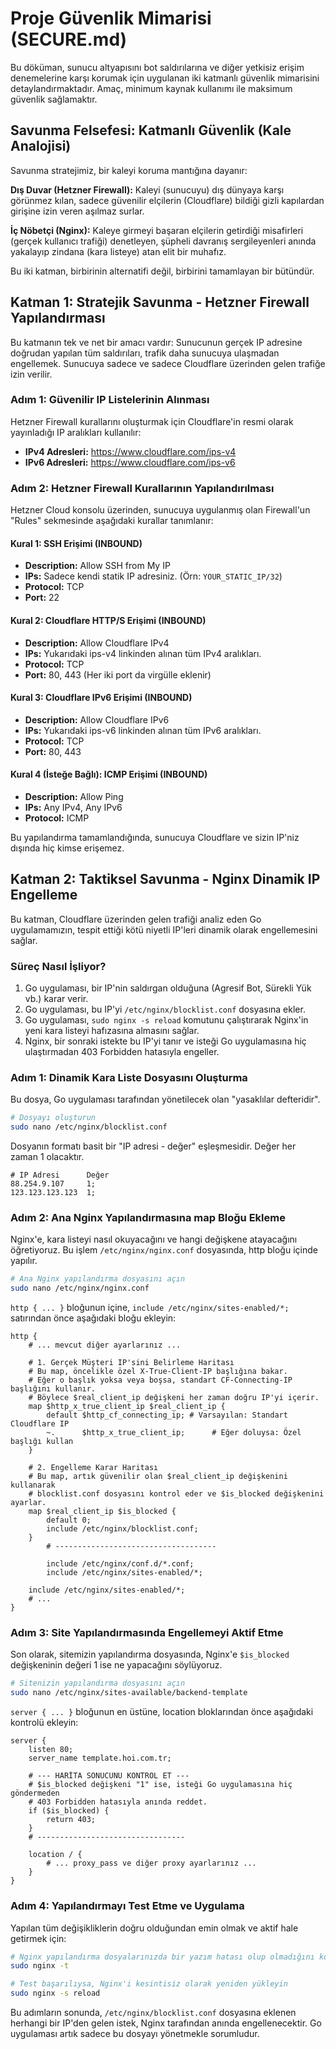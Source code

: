 # Proje Güvenlik Mimarisi (SECURE.md)

Bu döküman, sunucu altyapısını bot saldırılarına ve diğer yetkisiz erişim denemelerine karşı korumak için uygulanan iki katmanlı güvenlik mimarisini detaylandırmaktadır. Amaç, minimum kaynak kullanımı ile maksimum güvenlik sağlamaktır.

## Savunma Felsefesi: Katmanlı Güvenlik (Kale Analojisi)

Savunma stratejimiz, bir kaleyi koruma mantığına dayanır:

**Dış Duvar (Hetzner Firewall):** Kaleyi (sunucuyu) dış dünyaya karşı görünmez kılan, sadece güvenilir elçilerin (Cloudflare) bildiği gizli kapılardan girişine izin veren aşılmaz surlar.

**İç Nöbetçi (Nginx):** Kaleye girmeyi başaran elçilerin getirdiği misafirleri (gerçek kullanıcı trafiği) denetleyen, şüpheli davranış sergileyenleri anında yakalayıp zindana (kara listeye) atan elit bir muhafız.

Bu iki katman, birbirinin alternatifi değil, birbirini tamamlayan bir bütündür.

## Katman 1: Stratejik Savunma - Hetzner Firewall Yapılandırması

Bu katmanın tek ve net bir amacı vardır: Sunucunun gerçek IP adresine doğrudan yapılan tüm saldırıları, trafik daha sunucuya ulaşmadan engellemek. Sunucuya sadece ve sadece Cloudflare üzerinden gelen trafiğe izin verilir.

### Adım 1: Güvenilir IP Listelerinin Alınması

Hetzner Firewall kurallarını oluşturmak için Cloudflare'in resmi olarak yayınladığı IP aralıkları kullanılır:

- **IPv4 Adresleri:** https://www.cloudflare.com/ips-v4
- **IPv6 Adresleri:** https://www.cloudflare.com/ips-v6

### Adım 2: Hetzner Firewall Kurallarının Yapılandırılması

Hetzner Cloud konsolu üzerinden, sunucuya uygulanmış olan Firewall'un "Rules" sekmesinde aşağıdaki kurallar tanımlanır:

#### Kural 1: SSH Erişimi (INBOUND)
- **Description:** Allow SSH from My IP
- **IPs:** Sadece kendi statik IP adresiniz. (Örn: `YOUR_STATIC_IP/32`)
- **Protocol:** TCP
- **Port:** 22

#### Kural 2: Cloudflare HTTP/S Erişimi (INBOUND)
- **Description:** Allow Cloudflare IPv4
- **IPs:** Yukarıdaki ips-v4 linkinden alınan tüm IPv4 aralıkları.
- **Protocol:** TCP
- **Port:** 80, 443 (Her iki port da virgülle eklenir)

#### Kural 3: Cloudflare IPv6 Erişimi (INBOUND)
- **Description:** Allow Cloudflare IPv6
- **IPs:** Yukarıdaki ips-v6 linkinden alınan tüm IPv6 aralıkları.
- **Protocol:** TCP
- **Port:** 80, 443

#### Kural 4 (İsteğe Bağlı): ICMP Erişimi (INBOUND)
- **Description:** Allow Ping
- **IPs:** Any IPv4, Any IPv6
- **Protocol:** ICMP

Bu yapılandırma tamamlandığında, sunucuya Cloudflare ve sizin IP'niz dışında hiç kimse erişemez.

## Katman 2: Taktiksel Savunma - Nginx Dinamik IP Engelleme

Bu katman, Cloudflare üzerinden gelen trafiği analiz eden Go uygulamamızın, tespit ettiği kötü niyetli IP'leri dinamik olarak engellemesini sağlar.

### Süreç Nasıl İşliyor?

1. Go uygulaması, bir IP'nin saldırgan olduğuna (Agresif Bot, Sürekli Yük vb.) karar verir.
2. Go uygulaması, bu IP'yi `/etc/nginx/blocklist.conf` dosyasına ekler.
3. Go uygulaması, `sudo nginx -s reload` komutunu çalıştırarak Nginx'in yeni kara listeyi hafızasına almasını sağlar.
4. Nginx, bir sonraki istekte bu IP'yi tanır ve isteği Go uygulamasına hiç ulaştırmadan 403 Forbidden hatasıyla engeller.

### Adım 1: Dinamik Kara Liste Dosyasını Oluşturma

Bu dosya, Go uygulaması tarafından yönetilecek olan "yasaklılar defteridir".

```bash
# Dosyayı oluşturun
sudo nano /etc/nginx/blocklist.conf
```

Dosyanın formatı basit bir "IP adresi - değer" eşleşmesidir. Değer her zaman 1 olacaktır.

```nginx
# IP Adresi      Değer
88.254.9.107     1;
123.123.123.123  1;
```

### Adım 2: Ana Nginx Yapılandırmasına map Bloğu Ekleme

Nginx'e, kara listeyi nasıl okuyacağını ve hangi değişkene atayacağını öğretiyoruz. Bu işlem `/etc/nginx/nginx.conf` dosyasında, http bloğu içinde yapılır.

```bash
# Ana Nginx yapılandırma dosyasını açın
sudo nano /etc/nginx/nginx.conf
```

`http { ... }` bloğunun içine, `include /etc/nginx/sites-enabled/*;` satırından önce aşağıdaki bloğu ekleyin:

```nginx
http {
    # ... mevcut diğer ayarlarınız ...

    # 1. Gerçek Müşteri IP'sini Belirleme Haritası
    # Bu map, öncelikle özel X-True-Client-IP başlığına bakar.
    # Eğer o başlık yoksa veya boşsa, standart CF-Connecting-IP başlığını kullanır.
    # Böylece $real_client_ip değişkeni her zaman doğru IP'yi içerir.
    map $http_x_true_client_ip $real_client_ip {
        default $http_cf_connecting_ip; # Varsayılan: Standart Cloudflare IP
        ~.      $http_x_true_client_ip;      # Eğer doluysa: Özel başlığı kullan
    }

    # 2. Engelleme Karar Haritası
    # Bu map, artık güvenilir olan $real_client_ip değişkenini kullanarak
    # blocklist.conf dosyasını kontrol eder ve $is_blocked değişkenini ayarlar.
    map $real_client_ip $is_blocked {
        default 0;
        include /etc/nginx/blocklist.conf;
    }
        # ------------------------------------

        include /etc/nginx/conf.d/*.conf;
        include /etc/nginx/sites-enabled/*;

    include /etc/nginx/sites-enabled/*;
    # ...
}
```

### Adım 3: Site Yapılandırmasında Engellemeyi Aktif Etme

Son olarak, sitemizin yapılandırma dosyasında, Nginx'e `$is_blocked` değişkeninin değeri 1 ise ne yapacağını söylüyoruz.

```bash
# Sitenizin yapılandırma dosyasını açın
sudo nano /etc/nginx/sites-available/backend-template
```

`server { ... }` bloğunun en üstüne, location bloklarından önce aşağıdaki kontrolü ekleyin:

```nginx
server {
    listen 80;
    server_name template.hoi.com.tr;

    # --- HARİTA SONUCUNU KONTROL ET ---
    # $is_blocked değişkeni "1" ise, isteği Go uygulamasına hiç göndermeden
    # 403 Forbidden hatasıyla anında reddet.
    if ($is_blocked) {
        return 403;
    }
    # ---------------------------------

    location / {
        # ... proxy_pass ve diğer proxy ayarlarınız ...
    }
}
```

### Adım 4: Yapılandırmayı Test Etme ve Uygulama

Yapılan tüm değişikliklerin doğru olduğundan emin olmak ve aktif hale getirmek için:

```bash
# Nginx yapılandırma dosyalarınızda bir yazım hatası olup olmadığını kontrol edin
sudo nginx -t

# Test başarılıysa, Nginx'i kesintisiz olarak yeniden yükleyin
sudo nginx -s reload
```

Bu adımların sonunda, `/etc/nginx/blocklist.conf` dosyasına eklenen herhangi bir IP'den gelen istek, Nginx tarafından anında engellenecektir. Go uygulaması artık sadece bu dosyayı yönetmekle sorumludur.
